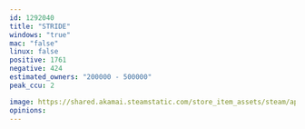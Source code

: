 ```yaml
---
id: 1292040
title: "STRIDE"
windows: "true"
mac: "false"
linux: false
positive: 1761
negative: 424
estimated_owners: "200000 - 500000"
peak_ccu: 2

image: https://shared.akamai.steamstatic.com/store_item_assets/steam/apps/1292040/header.jpg?t=1729158163
opinions:
---
```


